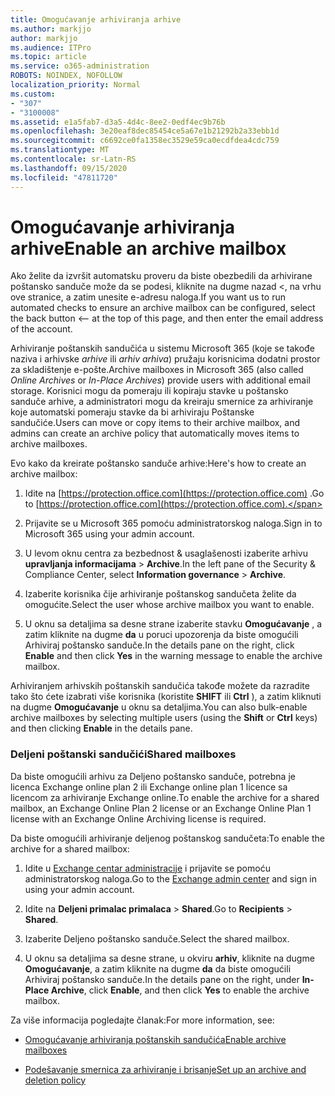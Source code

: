 ```yaml
---
title: Omogućavanje arhiviranja arhive
ms.author: markjjo
author: markjjo
ms.audience: ITPro
ms.topic: article
ms.service: o365-administration
ROBOTS: NOINDEX, NOFOLLOW
localization_priority: Normal
ms.custom:
- "307"
- "3100008"
ms.assetid: e1a5fab7-d3a5-4d4c-8ee2-0edf4ec9b76b
ms.openlocfilehash: 3e20eaf8dec85454ce5a67e1b21292b2a33ebb1d
ms.sourcegitcommit: c6692ce0fa1358ec3529e59ca0ecdfdea4cdc759
ms.translationtype: MT
ms.contentlocale: sr-Latn-RS
ms.lasthandoff: 09/15/2020
ms.locfileid: "47811720"
---
```

# <a name="enable-an-archive-mailbox"></a><span data-ttu-id="a1cdc-102">Omogućavanje arhiviranja arhive</span><span class="sxs-lookup"><span data-stu-id="a1cdc-102">Enable an archive mailbox</span></span>

<span data-ttu-id="a1cdc-103">Ako želite da izvršit automatsku proveru da biste obezbedili da arhivirane poštansko sanduče može da se podesi, kliknite na dugme nazad <, na vrhu ove stranice, a zatim unesite e-adresu naloga.</span><span class="sxs-lookup"><span data-stu-id="a1cdc-103">If you want us to run automated checks to ensure an archive mailbox can be configured, select the back button <-- at the top of this page, and then enter the email address of the account.</span></span>

<span data-ttu-id="a1cdc-104">Arhiviranje poštanskih sandučića u sistemu Microsoft 365 (koje se takođe naziva i arhivske *arhive* ili *arhiv arhiva*) pružaju korisnicima dodatni prostor za skladištenje e-pošte.</span><span class="sxs-lookup"><span data-stu-id="a1cdc-104">Archive mailboxes in Microsoft 365 (also called *Online Archives* or *In-Place Archives*) provide users with additional email storage.</span></span> <span data-ttu-id="a1cdc-105">Korisnici mogu da pomeraju ili kopiraju stavke u poštansko sanduče arhive, a administratori mogu da kreiraju smernice za arhiviranje koje automatski pomeraju stavke da bi arhiviraju Poštanske sandučiće.</span><span class="sxs-lookup"><span data-stu-id="a1cdc-105">Users can move or copy items to their archive mailbox, and admins can create an archive policy that automatically moves items to archive mailboxes.</span></span>
  
<span data-ttu-id="a1cdc-106">Evo kako da kreirate poštansko sanduče arhive:</span><span class="sxs-lookup"><span data-stu-id="a1cdc-106">Here's how to create an archive mailbox:</span></span>
  
1. <span data-ttu-id="a1cdc-107">Idite na [https://protection.office.com](https://protection.office.com) .</span><span class="sxs-lookup"><span data-stu-id="a1cdc-107">Go to [https://protection.office.com](https://protection.office.com).</span></span>

2. <span data-ttu-id="a1cdc-108">Prijavite se u Microsoft 365 pomoću administratorskog naloga.</span><span class="sxs-lookup"><span data-stu-id="a1cdc-108">Sign in to Microsoft 365 using your admin account.</span></span>

3. <span data-ttu-id="a1cdc-109">U levom oknu centra za bezbednost &amp; usaglašenosti izaberite arhivu **upravljanja informacijama** \> **Archive**.</span><span class="sxs-lookup"><span data-stu-id="a1cdc-109">In the left pane of the Security &amp; Compliance Center, select **Information governance** \> **Archive**.</span></span>

4. <span data-ttu-id="a1cdc-110">Izaberite korisnika čije arhiviranje poštanskog sandučeta želite da omogućite.</span><span class="sxs-lookup"><span data-stu-id="a1cdc-110">Select the user whose archive mailbox you want to enable.</span></span>

5. <span data-ttu-id="a1cdc-111">U oknu sa detaljima sa desne strane izaberite stavku **Omogućavanje** , a zatim kliknite na dugme **da** u poruci upozorenja da biste omogućili Arhiviraj poštansko sanduče.</span><span class="sxs-lookup"><span data-stu-id="a1cdc-111">In the details pane on the right, click **Enable** and then click **Yes** in the warning message to enable the archive mailbox.</span></span>

<span data-ttu-id="a1cdc-112">Arhiviranjem arhivskih poštanskih sandučića takođe možete da razradite tako što ćete izabrati više korisnika (koristite **SHIFT** ili **Ctrl** ), a zatim kliknuti na dugme **Omogućavanje** u oknu sa detaljima.</span><span class="sxs-lookup"><span data-stu-id="a1cdc-112">You can also bulk-enable archive mailboxes by selecting multiple users (using the **Shift** or **Ctrl** keys) and then clicking **Enable** in the details pane.</span></span>
  
### <a name="shared-mailboxes"></a><span data-ttu-id="a1cdc-113">Deljeni poštanski sandučići</span><span class="sxs-lookup"><span data-stu-id="a1cdc-113">Shared mailboxes</span></span>

<span data-ttu-id="a1cdc-114">Da biste omogućili arhivu za Deljeno poštansko sanduče, potrebna je licenca Exchange online plan 2 ili Exchange online plan 1 licence sa licencom za arhiviranje Exchange online.</span><span class="sxs-lookup"><span data-stu-id="a1cdc-114">To enable the archive for a shared mailbox, an Exchange Online Plan 2 license or an Exchange Online Plan 1 license with an Exchange Online Archiving license is required.</span></span>  

<span data-ttu-id="a1cdc-115">Da biste omogućili arhiviranje deljenog poštanskog sandučeta:</span><span class="sxs-lookup"><span data-stu-id="a1cdc-115">To enable the archive for a shared mailbox:</span></span>

1. <span data-ttu-id="a1cdc-116">Idite u [Exchange centar administracije](https://outlook.office365.com/ecp) i prijavite se pomoću administratorskog naloga.</span><span class="sxs-lookup"><span data-stu-id="a1cdc-116">Go to the [Exchange admin center](https://outlook.office365.com/ecp) and sign in using your admin account.</span></span>

2. <span data-ttu-id="a1cdc-117">Idite na **Deljeni primalac primalaca**  >  **Shared**.</span><span class="sxs-lookup"><span data-stu-id="a1cdc-117">Go to **Recipients** > **Shared**.</span></span>

3. <span data-ttu-id="a1cdc-118">Izaberite Deljeno poštansko sanduče.</span><span class="sxs-lookup"><span data-stu-id="a1cdc-118">Select the shared mailbox.</span></span>

4. <span data-ttu-id="a1cdc-119">U oknu sa detaljima sa desne strane, u okviru **arhiv**, kliknite na dugme **Omogućavanje**, a zatim kliknite na dugme **da** da biste omogućili Arhiviraj poštansko sanduče.</span><span class="sxs-lookup"><span data-stu-id="a1cdc-119">In the details pane on the right, under **In-Place Archive**, click **Enable**, and then click **Yes** to enable the archive mailbox.</span></span>

<span data-ttu-id="a1cdc-120">Za više informacija pogledajte članak:</span><span class="sxs-lookup"><span data-stu-id="a1cdc-120">For more information, see:</span></span>
  
- [<span data-ttu-id="a1cdc-121">Omogućavanje arhiviranja poštanskih sandučića</span><span class="sxs-lookup"><span data-stu-id="a1cdc-121">Enable archive mailboxes</span></span>](https://docs.microsoft.com/microsoft-365/compliance/enable-archive-mailboxes)

- [<span data-ttu-id="a1cdc-122">Podešavanje smernica za arhiviranje i brisanje</span><span class="sxs-lookup"><span data-stu-id="a1cdc-122">Set up an archive and deletion policy</span></span>](https://docs.microsoft.com//office365/securitycompliance/set-up-an-archive-and-deletion-policy-for-mailboxes)
